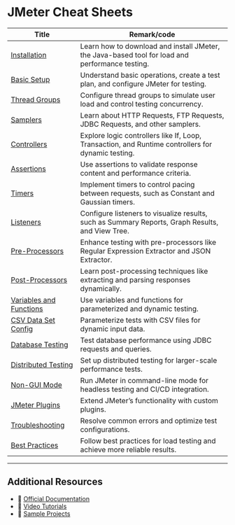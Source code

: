 # JMeter Cheat Sheets

| Title | Remark/code |
|-------|-------------|
| [Installation](https://jmeter.apache.org/download_jmeter.cgi) | Learn how to download and install JMeter, the Java-based tool for load and performance testing. |
| [Basic Setup](https://github.com/potatoscript/JMeter/wiki/Basic) | Understand basic operations, create a test plan, and configure JMeter for testing. |
| [Thread Groups](https://github.com/potatoscript/JMeter/wiki/Thread-Groups) | Configure thread groups to simulate user load and control testing concurrency. |
| [Samplers](https://github.com/potatoscript/JMeter/wiki/Samplers) | Learn about HTTP Requests, FTP Requests, JDBC Requests, and other samplers. |
| [Controllers](https://github.com/potatoscript/JMeter/wiki/Controllers) | Explore logic controllers like If, Loop, Transaction, and Runtime controllers for dynamic testing. |
| [Assertions](https://github.com/potatoscript/JMeter/wiki/Assertions) | Use assertions to validate response content and performance criteria. |
| [Timers](https://github.com/potatoscript/JMeter/wiki/Timers) | Implement timers to control pacing between requests, such as Constant and Gaussian timers. |
| [Listeners](https://github.com/potatoscript/JMeter/wiki/Listeners) | Configure listeners to visualize results, such as Summary Reports, Graph Results, and View Tree. |
| [Pre-Processors](https://github.com/potatoscript/JMeter/wiki/Pre-Processors) | Enhance testing with pre-processors like Regular Expression Extractor and JSON Extractor. |
| [Post-Processors](https://github.com/potatoscript/JMeter/wiki/Post-Processors) | Learn post-processing techniques like extracting and parsing responses dynamically. |
| [Variables and Functions](https://github.com/potatoscript/JMeter/wiki/Variables-and-Functions) | Use variables and functions for parameterized and dynamic testing. |
| [CSV Data Set Config](https://github.com/potatoscript/JMeter/wiki/CSV-Data-Set-Config) | Parameterize tests with CSV files for dynamic input data. |
| [Database Testing](https://github.com/potatoscript/JMeter/wiki/Database-Testing) | Test database performance using JDBC requests and queries. |
| [Distributed Testing](https://github.com/potatoscript/JMeter/wiki/Distributed-Testing) | Set up distributed testing for larger-scale performance tests. |
| [Non-GUI Mode](https://github.com/potatoscript/JMeter/wiki/Non-GUI-Mode) | Run JMeter in command-line mode for headless testing and CI/CD integration. |
| [JMeter Plugins](https://github.com/potatoscript/JMeter/wiki/JMeter-Plugins) | Extend JMeter’s functionality with custom plugins. |
| [Troubleshooting](https://github.com/potatoscript/JMeter/wiki/Troubleshooting) | Resolve common errors and optimize test configurations. |
| [Best Practices](https://github.com/potatoscript/JMeter/wiki/Best-Practices) | Follow best practices for load testing and achieve more reliable results. |

---

## Additional Resources

- 📖 [Official Documentation](https://jmeter.apache.org/usermanual/index.html)  
- 🎥 [Video Tutorials](https://www.youtube.com/results?search_query=jmeter+tutorial)  
- 📂 [Sample Projects](https://github.com/potatoscript/JMeter-Samples)  

